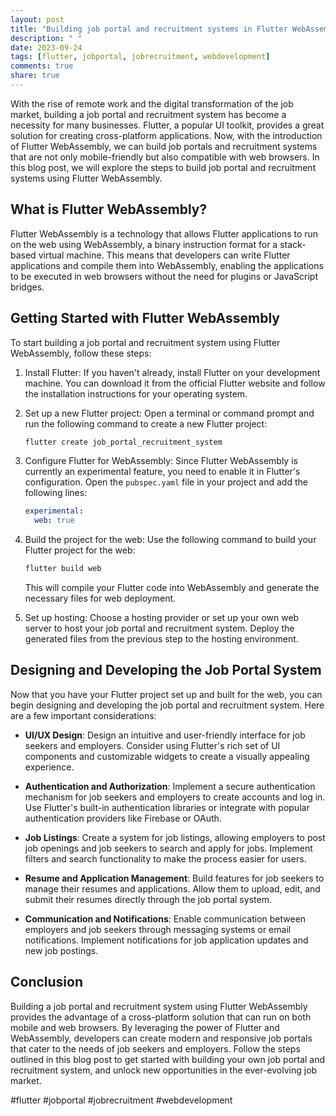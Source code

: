 ```yaml
---
layout: post
title: "Building job portal and recruitment systems in Flutter WebAssembly"
description: " "
date: 2023-09-24
tags: [flutter, jobportal, jobrecruitment, webdevelopment]
comments: true
share: true
---
```


With the rise of remote work and the digital transformation of the job market, building a job portal and recruitment system has become a necessity for many businesses. Flutter, a popular UI toolkit, provides a great solution for creating cross-platform applications. Now, with the introduction of Flutter WebAssembly, we can build job portals and recruitment systems that are not only mobile-friendly but also compatible with web browsers. In this blog post, we will explore the steps to build job portal and recruitment systems using Flutter WebAssembly.

## What is Flutter WebAssembly?

Flutter WebAssembly is a technology that allows Flutter applications to run on the web using WebAssembly, a binary instruction format for a stack-based virtual machine. This means that developers can write Flutter applications and compile them into WebAssembly, enabling the applications to be executed in web browsers without the need for plugins or JavaScript bridges.

## Getting Started with Flutter WebAssembly

To start building a job portal and recruitment system using Flutter WebAssembly, follow these steps:

1. Install Flutter: If you haven't already, install Flutter on your development machine. You can download it from the official Flutter website and follow the installation instructions for your operating system.

2. Set up a new Flutter project: Open a terminal or command prompt and run the following command to create a new Flutter project:

   ```bash
   flutter create job_portal_recruitment_system
   ```

3. Configure Flutter for WebAssembly: Since Flutter WebAssembly is currently an experimental feature, you need to enable it in Flutter's configuration. Open the `pubspec.yaml` file in your project and add the following lines:

   ```yaml
   experimental:
     web: true
   ```

4. Build the project for the web: Use the following command to build your Flutter project for the web:

   ```bash
   flutter build web
   ```

   This will compile your Flutter code into WebAssembly and generate the necessary files for web deployment.

5. Set up hosting: Choose a hosting provider or set up your own web server to host your job portal and recruitment system. Deploy the generated files from the previous step to the hosting environment.

## Designing and Developing the Job Portal System

Now that you have your Flutter project set up and built for the web, you can begin designing and developing the job portal and recruitment system. Here are a few important considerations:

- **UI/UX Design**: Design an intuitive and user-friendly interface for job seekers and employers. Consider using Flutter's rich set of UI components and customizable widgets to create a visually appealing experience.

- **Authentication and Authorization**: Implement a secure authentication mechanism for job seekers and employers to create accounts and log in. Use Flutter's built-in authentication libraries or integrate with popular authentication providers like Firebase or OAuth.

- **Job Listings**: Create a system for job listings, allowing employers to post job openings and job seekers to search and apply for jobs. Implement filters and search functionality to make the process easier for users.

- **Resume and Application Management**: Build features for job seekers to manage their resumes and applications. Allow them to upload, edit, and submit their resumes directly through the job portal system.

- **Communication and Notifications**: Enable communication between employers and job seekers through messaging systems or email notifications. Implement notifications for job application updates and new job postings.

## Conclusion

Building a job portal and recruitment system using Flutter WebAssembly provides the advantage of a cross-platform solution that can run on both mobile and web browsers. By leveraging the power of Flutter and WebAssembly, developers can create modern and responsive job portals that cater to the needs of job seekers and employers. Follow the steps outlined in this blog post to get started with building your own job portal and recruitment system, and unlock new opportunities in the ever-evolving job market.

#flutter #jobportal #jobrecruitment #webdevelopment